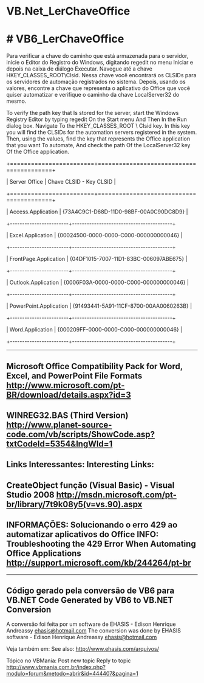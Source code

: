 ﻿# VB.Net_LerChaveOffice
# # VB6_LerChaveOffice

Para verificar a chave do caminho que está armazenada para o servidor, inicie o Editor do Registro do Windows, digitando regedit no menu Iniciar e depois na caixa de diálogo Executar. Navegue até a chave HKEY_CLASSES_ROOT\Clsid.
Nessa chave você encontrará os CLSIDs para os servidores de automação registrados no sistema. Depois, usando os valores, encontre a chave que representa o aplicativo do Office que você quiser automatizar e verifique o caminho da chave LocalServer32 do mesmo.

To verify the path key that Is stored for the server, start the Windows Registry Editor by typing regedit On the Start menu And Then In the Run dialog box. Navigate To the HKEY_CLASSES_ROOT \ Clsid key.
In this key you will find the CLSIDs for the automation servers registered in the system. Then, using the values, find the key that represents the Office application that you want To automate, And check the path Of the LocalServer32 key Of the Office application.

+========================+=========================================+

| Server Office          | Chave CLSID - Key CLSID                 |

+========================+=========================================+

| Access.Application     | {73A4C9C1-D68D-11D0-98BF-00A0C90DC8D9}  |

+------------------------+-----------------------------------------+

| Excel.Application      | {00024500-0000-0000-C000-000000000046}  |

+------------------------+-----------------------------------------+

| FrontPage.Application  | {04DF1015-7007-11D1-83BC-006097ABE675}  |

+------------------------+-----------------------------------------+

| Outlook.Application    | {0006F03A-0000-0000-C000-000000000046}  |

+------------------------+-----------------------------------------+

| PowerPoint.Application | {91493441-5A91-11CF-8700-00AA0060263B}  |

+------------------------+-----------------------------------------+

| Word.Application       | {000209FF-0000-0000-C000-000000000046}  |

+------------------------+-----------------------------------------+


--------------------------------------------------------------------
Microsoft Office Compatibility Pack for Word, Excel, and PowerPoint File Formats
http://www.microsoft.com/pt-BR/download/details.aspx?id=3
--------------------------------------------------------------------
WINREG32.BAS (Third Version)
http://www.planet-source-code.com/vb/scripts/ShowCode.asp?txtCodeId=5354&lngWId=1
--------------------------------------------------------------------
Links Interessantes:
Interesting Links:
--------------------------------------------------------------------
CreateObject função (Visual Basic) - Visual Studio 2008
http://msdn.microsoft.com/pt-br/library/7t9k08y5(v=vs.90).aspx
--------------------------------------------------------------------
INFORMAÇÕES: Solucionando o erro 429 ao automatizar aplicativos do Office
INFO: Troubleshooting the 429 Error When Automating Office Applications
http://support.microsoft.com/kb/244264/pt-br
--------------------------------------------------------------------

--------------------------------------------------------------------------------
 Código gerado pela conversão de VB6 para VB.NET
 Code Generated by VB6 to VB.NET Conversion
--------------------------------------------------------------------------------

A conversão foi feita por um software de EHASIS - Edison Henrique Andreassy <ehasis@hotmail.com>
The conversion was done by EHASIS software - Edison Henrique Andreassy <ehasis@hotmail.com>

Veja também em:
See also:
http://www.ehasis.com/arquivos/

Tópico no VBMania:
Post new topic Reply to topic
http://www.vbmania.com.br/index.php?modulo=forum&metodo=abrir&id=444407&pagina=1

